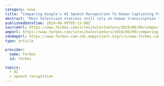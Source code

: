 ```yaml
---
category: news
title: "Comparing Google's AI Speech Recognition To Human Captioning For Television News"
abstract: "Most television stations still rely on human transcription to generate the closed captioning for their live broadcasts. Yet even with the benefit of human fluency, this captioning can vary wildly in quality, even within the same broadcast, from a nearly ..."
publishedDateTime: 2019-06-09T05:13:00Z
sourceUrl: https://www.forbes.com/sites/kalevleetaru/2019/06/09/comparing-googles-ai-speech-recognition-to-human-captioning-for-television-news/
ampUrl: https://www.forbes.com/sites/kalevleetaru/2019/06/09/comparing-googles-ai-speech-recognition-to-human-captioning-for-television-news/amp/
cdnAmpUrl: https://www-forbes-com.cdn.ampproject.org/c/s/www.forbes.com/sites/kalevleetaru/2019/06/09/comparing-googles-ai-speech-recognition-to-human-captioning-for-television-news/amp/
type: article

provider:
  name: Forbes
  id: forbes

topics:
  - AI
  - speech recognition
---
```

